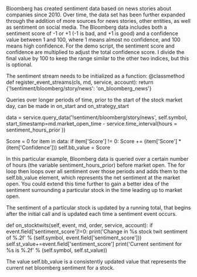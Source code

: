 Bloomberg has created sentiment data based on news stories about companies since 2010. Over time, the data set has been further 
expanded through the addition of more sources for news stories, other entities, as well as sentiment on social media. The Bloomberg 
data includes both a sentiment score of -1 or +1 (-1 is bad, and +1 is good) and a confidence value between 1 and 100, where 1 
means almost no confidence, and 100 means high confidence. For the demo script, the sentiment score and confidence are multiplied 
to adjust the total confidence score. I divide the final value by 100 to keep the range similar to the other two indices, but this 
is optional.


The sentiment stream needs to be initialized as a function:
@classmethod
    def register_event_streams(cls, md, service, account):
        return {'!sentiment/bloomberg/story/news': 'on_bloomberg_news'}

Queries over longer periods of time, prior to the start of the stock market day, can be made in on_start and on_strategy_start

data = service.query_data('!sentiment/bloomberg/story/news', self.symbol, start_timestamp=md.market_open_time - service.time_interval(hours = sentiment_hours_prior ))

Score = 0
    for item in data:
        if item['Score'] != 0:
            Score += (item['Score'] * (item['Confidence']))
    self.bb_value = Score

In this particular example, Bloomberg data is queried over a certain number of hours (the variable sentiment_hours_prior) before 
market open. The for loop then loops over all sentiment over those periods and adds them to the self.bb_value element, which 
represents the net sentiment at the market open. You could extend this time further to gain a better idea of the sentiment 
surrounding a particular stock in the time leading up to market open.

The sentiment of a particular stock is updated by a running total, that begins after the initial call and is updated each time 
a sentiment event occurs.

def on_stocktwits(self, event, md, order, service, account): 
        if event.field['sentiment_score']!=0:
            print('Change in %s stock twit sentiment of %.2f' % (self.symbol, event.field['sentiment_score']))
            self.st_value+=event.field['sentiment_score']
            print('Current sentiment for %s is %.2f' % (self.symbol, self.st_value))


The value self.bb_value is a consistently updated value that represents the current net bloomberg sentiment for a stock.
